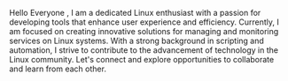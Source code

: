 Hello Everyone , I am a dedicated Linux enthusiast with a passion for developing tools that enhance user experience and efficiency. Currently, I am focused on creating innovative solutions for managing and monitoring services on Linux systems. With a strong background in scripting and automation, I strive to contribute to the advancement of technology in the Linux community. Let's connect and explore opportunities to collaborate and learn from each other.
